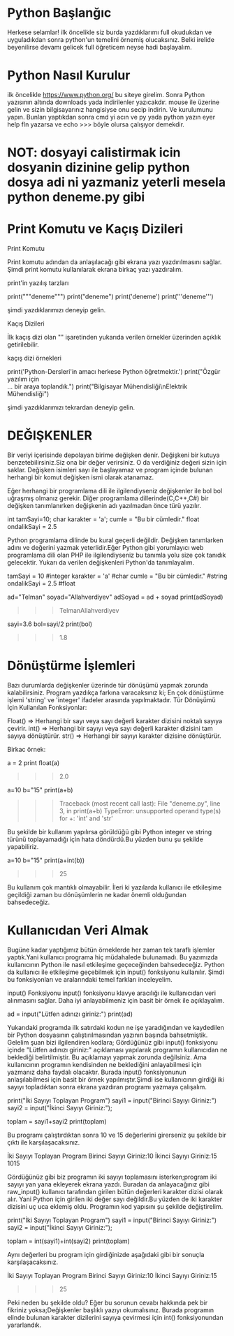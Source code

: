 # Python Başlanğıc


Herkese selamlar! ilk öncelikle siz burda yazdıklarımı full okudukdan ve uyguladıkdan sonra python'un temelini örnemiş olucaksınız. Belki irelide beyenilirse devamı gelicek full öğreticem neyse
hadi başlayalım.


# Python Nasıl Kurulur


ilk öncelikle https://www.python.org/ bu siteye girelim. Sonra Python yazısının altında downloads yada indirilenler yazıcakdır. mouse ile üzerine gelin ve sizin bilgisayarınız
hangisiyse onu secip indirin. Ve kurulumunu yapın. Bunları yaptıkdan sonra cmd yi acın ve py yada python yazın eyer help fln yazarsa ve echo >>> böyle olursa çalışıyor demekdir.

# NOT: dosyayi calistirmak icin dosyanin dizinine gelip python dosya adi ni yazmaniz yeterli mesela python deneme.py gibi


# Print Komutu ve Kaçış Dizileri


Print Komutu

Print komutu adından da anlaşılacağı gibi ekrana yazı yazdırılmasını sağlar. Şimdi print komutu kullanılarak ekrana birkaç yazı yazdıralım.

print'in yazılış tarzları

print("""deneme""")
print("deneme")
print('deneme')
print('''deneme''')

şimdi yazdıklarımızı deneyip gelin.

Kaçış Dizileri

İlk kaçış dizi olan "\" işaretinden yukarıda verilen örnekler üzerinden açıklık getirilebilir.

kaçış dizi örnekleri

print('Python-Dersleri\'in amacı herkese Python öğretmektir.')
print("Özgür yazılım için \
... bir araya toplandık.")
print("Bilgisayar Mühendisliği\nElektrik Mühendisliği")

şimdi yazdıklarımızı tekrardan deneyip gelin.


# DEĞIŞKENLER



Bir veriyi içerisinde depolayan birime değişken denir. Değişkeni bir kutuya benzetebilirsiniz.Siz ona bir değer verirsiniz. O da verdiğiniz değeri sizin için saklar. Değişken isimleri sayı ile başlayamaz ve program içinde bulunan herhangi bir komut değişken ismi olarak atanamaz.



Eğer herhangi bir programlama dili ile ilgilendiyseniz değişkenler ile bol bol uğraşmış olmanız gerekir. Diğer programlama dillerinde(C,C++,C#) bir değişken tanımlanırken değişkenin adı yazılmadan önce türü yazılır.


int tamSayi=10;
char karakter = 'a';
cumle = "Bu bir cümledir."
float ondalikSayi = 2.5

Python programlama dilinde bu kural geçerli değildir. Değişken tanımlarken adını ve değerini yazmak yeterlidir.Eğer Python gibi yorumlayıcı web programlama dili olan PHP ile ilgilendiyseniz bu tanımla yolu size çok tanıdık gelecektir. Yukarı da verilen değişkenleri Python'da tanımlayalım.

tamSayi = 10 #integer
karakter = 'a' #char
cumle = "Bu bir cümledir." #string
ondalikSayi = 2.5 #float

ad="Telman"
soyad="Allahverdiyev"
adSoyad = ad + soyad
print(adSoyad)

>>>TelmanAllahverdiyev

sayi=3.6
bol=sayi/2
print(bol)

>>>1.8


# Dönüştürme İşlemleri


Bazı durumlarda değişkenler üzerinde tür dönüşümü yapmak zorunda kalabilirsiniz. Program yazdıkça farkına varacaksınız ki; En çok dönüştürme işlemi 'string' ve 'integer' ifadeler arasında yapılmaktadır. Tür Dönüşümü İçin Kullanılan Fonksiyonlar:

Float() => Herhangi bir sayı veya sayı değerli karakter dizisini noktalı sayıya çevirir.
int() => Herhangi bir sayıyı veya sayı değerli karakter dizisini tam sayıya dönüştürür.
str() => Herhangi bir sayıyı karakter dizisine dönüştürür.

Birkac örnek:

a = 2
print float(a)

>>>2.0

a=10
b="15"
print(a+b)
>>>Traceback (most recent call last):
  File "deneme.py", line 3, in <module>
    print(a+b)
TypeError: unsupported operand type(s) for +: 'int' and 'str'
  
Bu şekilde bir kullanım yapılırsa görüldüğü gibi Python integer ve string türünü toplayamadığı için hata döndürdü.Bu yüzden bunu şu şekilde yapabiliriz.

a=10
b="15"
print(a+int(b))

>>>25

Bu kullanım çok mantıklı olmayabilir. İleri ki yazılarda kullanıcı ile etkileşime geçildiği zaman bu dönüşümlerin ne kadar önemli olduğundan bahsedeceğiz.

# Kullanıcıdan Veri Almak

Bugüne kadar yaptığımız bütün örneklerde her zaman tek taraflı işlemler yaptık.Yani kullanıcı programa hiç müdahalede bulunamadı. Bu yazımızda kullanıcının Python ile nasıl etkileşime geçeceğinden bahsedeceğiz.
Python da kullanıcı ile etkileşime geçebilmek için input() fonksiyonu kullanılır. Şimdi bu fonksiyonları ve aralarındaki temel farkları inceleyelim.

input() Fonksiyonu
input() fonksiyonu klavye aracılığı ile kullanıcıdan veri alınmasını sağlar. Daha iyi anlayabilmeniz için basit bir örnek ile açıklayalım.
 
ad = input("Lütfen adınızı giriniz:")
print(ad)

Yukarıdaki programda ilk satırdaki kodun ne işe yaradığından ve kaydedilen bir Python dosyasının çalıştırılmasından yazının başında bahsetmiştik. Gelelim şuan bizi ilgilendiren kodlara; Gördüğünüz gibi input() fonksiyonu içinde "Lütfen adınızı giriniz:" açıklaması yapılarak programın kullanıcıdan ne beklediği belirtilmiştir. Bu açıklamayı yapmak zorunda değilsiniz. Ama kullanıcının programın kendisinden ne beklediğini anlayabilmesi için yazmanız daha faydalı olacaktır. Burada input() fonksiyonunun anlaşılabilmesi için basit bir örnek yapılmıştır.Şimdi ise kullanıcının girdiği iki sayıyı topladıktan sonra ekrana yazdıran programı yazmaya çalışalım.



print("İki Sayıyı Toplayan Program")
sayi1 = input("Birinci Sayıyı Giriniz:")
sayi2 = input("İkinci Sayıyı Giriniz:");
 
toplam = sayi1+sayi2
print(toplam)

Bu programı çalıştırdıktan sonra 10 ve 15 değerlerini girerseniz şu şekilde bir çıktı ile karşılaşacaksınız.

İki Sayıyı Toplayan Program
Birinci Sayıyı Giriniz:10
İkinci Sayıyı Giriniz:15
1015

Gördüğünüz gibi biz programın iki sayıyı toplamasını isterken;program iki sayıyı yan yana ekleyerek ekrana yazdı. Buradan da anlayacağınız gibi raw_input() kullanıcı tarafından girilen bütün değerleri karakter dizisi olarak alır. Yani Python için girilen iki değer sayı değildir.Bu yüzden de iki karakter dizisini uç uca eklemiş oldu. Programın kod yapısını şu şekilde değiştirelim.

print("İki Sayıyı Toplayan Program")
sayi1 = input("Birinci Sayıyı Giriniz:")
sayi2 = input("İkinci Sayıyı Giriniz:");
 
toplam = int(sayi1)+int(sayi2)
print(toplam)

Aynı değerleri bu program için girdiğinizde aşağıdaki gibi bir sonuçla karşılaşacaksınız.

İki Sayıyı Toplayan Program
Birinci Sayıyı Giriniz:10
İkinci Sayıyı Giriniz:15

>>>25

Peki neden bu şekilde oldu? Eğer bu sorunun cevabı hakkında pek bir fikriniz yoksa;Değişkenler başlıklı yazıyı okumalısınız. Burada programın elinde bulunan karakter dizilerini sayıya çevirmesi için int() fonksiyonundan yararlandık.



